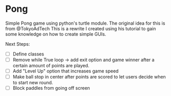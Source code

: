 # Pong

Simple Pong game using python's turtle module. The original idea for this is from @TokyoAdTech
This is a rewrite I created using his tutorial to gain some knowledge on how to create simple GUIs. 

Next Steps:
- [ ] Define classes
- [ ] Remove while True loop -> add exit option and game winner after a certain amount of points are played.
- [ ] Add "Level Up" option that increases game speed
- [ ] Make ball stop in center after points are scored to let users decide when to start new round.
- [ ] Block paddles from going off screen
